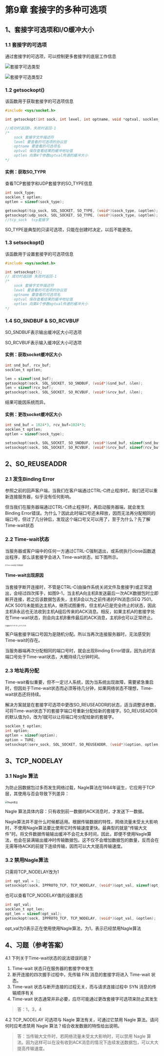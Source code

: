# 第9章 套接字的多种可选项

## 1、套接字可选项和I/O缓冲大小

### 1.1 套接字的可选项

通过套接字的可选项，可以控制更多套接字的底层工作信息

![套接字可选类型](/Users/wangjun/computer-system/计算机网络原理/TCP-IP-网络编程/ch09/套接字可选类型.png)

![套接字可选类型2](/Users/wangjun/computer-system/计算机网络原理/TCP-IP-网络编程/ch09/套接字可选类型2.png)



### 1.2 getsockopt()

该函数用于获取套接字的可选项信息

```c
#include <sys/socket.h>

int getsockopt(int sock, int level, int optname, void *optval, socklen_t *optlen);

//成功时返回0，失败时返回-1
/*
	sock 套接字文件描述符
	level 要查看的可选项的协议层
	optname 要查看的可选项名
	optval 保存查看结果的缓冲地址值
	optlen 向第4个参数optval传递的缓冲大小
*/
```

#### 实例：获取SO_TYPR

查看TCP套接字和UDP套接字的SO_TYPE信息

```c
int sock_type;
socklen_t optlen;
optlen = sizeof(sock_type);

getsockopt(tcp_sock, SOL_SOCKET, SO_TYPE, (void*)&sock_type, &optlen);
getsockopt(udp_sock, SOL_SOCKET, SO_TYPE, (void*)&sock_type, &optlen);
//tcp_sock  tcp套接字
```

SO_TYPE是典型的只读可选项，只能在创建时决定，以后不能更改。



### 1.3 setsockopt()

该函数用于设置套接字的可选项信息

```c
#include <sys/socket.h>

int setsockopt();
// 成功时返回0 失败时返回-1
/*
	sock 套接字文件描述符
	level 要查看的可选项的协议层
	optname 要查看的可选项名
	optval 保存查看结果的缓冲地址值
	optlen 向第4个参数optval传递的缓冲大小
*/
```



### 1.4 SO_SNDBUF & SO_RCVBUF

SO_SNDBUF表示输出缓冲区大小可选项

SO_RCVBUF表示输入缓冲区大小可选项



#### 实例：获取socket缓冲区大小

```c
int snd_buf, rcv_buf;
socklen_t optlen;

len = sizeof(snd_buf);
getsockopt(sock, SOL_SOCKET, SO_SNDBUF, (void*)&snd_buf, &len);
len = sizeof(rcv_buf);
getsockopt(sock, SOL_SOCKET, SO_RCVBUF, (void*)&rcv_buf, &len);
```

结果可能因系统而异。



#### 实例：更改socket缓冲区大小

```c
int snd_buf = 1024*3, rcv_buf=1024*3;
socklen_t optlen;
optlen = sizeof(sock_type);

setsockopt(sock, SOL_SOCKET, SO_SNDBUF, (void*)&snd_buf, sizeof(snd_buf));
setsockopt(sock, SOL_SOCKET, SO_RCVBUF, (void*)&rcv_buf, sizeof(rcv_buf));
```



## 2、SO_REUSEADDR

### 2.1 发生Binding Error

参照之前的回声客户端，当我们在客户端通过CTRL-C终止程序时，我们还可以重新连接服务器，似乎没有任何影响。

但当我们在服务器端通过CTRL-C终止程序时，再启动服务器端，就会发生Binding Error错误。为什么？因此此时端口号还未释放，因而无法再分配相同的端口号，但过了几分钟后，发现这个端口号又可以用了，至于为什么？先了解Time-wait状态



### 2.2 Time-wait状态

当服务器或客户端中的任何一方通过CTRL-C强制退出，或系统执行close函数退出程序，那么该套接字会进入 Time-wait状态，如下图所示。

<img src="/Users/wangjun/computer-system/计算机网络原理/TCP-IP-网络编程/ch09/Time-wait状态下的套接字.png" alt="Time-wait状态下的套接字" style="zoom:33%;" />



#### Time-wait出现原因

当套接字断开连接时，不管是CTRL-C(由操作系统关闭文件及套接字)或正常退出，会经过四次挥手，如图9-1，当主机A向主机B发送最后一次ACK数据包时立即断开连接，若之后该数据包丢失，主机B会以为之前传递的FIN消息(SEQ 7501，ACK 5001)未能抵达主机A，继而试图重传。但主机A已是完全终止的状态，因此主机B永远也无法收到主机A组后传来的ACK消息。相反，如果主机A的套接字处在Time-wait状态，则会向主机B重传最后的ACK消息，主机B也可以正常终止。

<img src="/Users/wangjun/Library/Application Support/typora-user-images/截屏2021-04-30 上午11.23.06.png" alt="截屏2021-04-30 上午11.23.06" style="zoom: 33%;" />



客户端套接字端口号因为是随机分配。所以当再次连接服务器时，无法感受到Time-wait的存在。

当服务器端再次分配相同的端口号时，就会出现Binding Error错误，因为此时该端口号处于Time-wait状态，大概持续几分钟时间。





### 2.3 地址再分配

Time-wait看似重要，但不一定讨人系统，因为当系统出现故障，需要紧急重启时，但因处于Time-wait状态而必须等待几分钟，如果网络状态不理想，Time-wait状态还将持续。

解决方案就是在套接字可选项中更改SO_REUSEADDR的状态，适当调整该参数，可将Time-wait状态下的套接字端口号重新分配给新的套接字。SO_REUSEADDR的默认值为0，改为1就可以让将端口号分配给新的套接字。

```c
socklen_t optlen;
int option;
optlen = sizeof(option);
option = TURE;
setsockopt(serv_sock, SOL_SOCKET, SO_REUSEADDR, (void*)&option, optlen);
```



## 3、TCP_NODELAY

### 3.1 Nagle 算法

为防止因数据包过多而发生网络过载，Nagle算法在1984年诞生，它应用于TCP层，其使用与否会导致下列差异：

<img src="/Users/wangjun/computer-system/计算机网络原理/TCP-IP-网络编程/ch09/Nagle算法.png" alt="Nagle算法" style="zoom:50%;" />

Nagle 算法具体内容：只有收到前一数据的ACK消息时，才发送下一数据。



Nagle算法并不是什么时候都适用。根据传输数据的特性，网络流量未受太大影响时，不使用Nagle算法要比使用它时传输速度更快。最典型的就是"传输大文件"时。将文件数据传输输出缓冲不会花太多时间，因此，即便不使用Nagle算法，也会在装满输出缓冲时传输数据包。这不仅不会增加数据包的数量，反而会在无需等待ACK的前提下连续传输，因而可以大大提高传输速度。



### 3.2 禁用Nagle算法

只需将TCP_NODELAY改为1

```c
int opt_val = 1;
setsockopt(sock, IPPROTO_TCP, TCP_NODELAY, (void*)&opt_val, sizeof(opt_val));
```



也可以查看TCP_NODELAY值的设置状态

```c
int opt_val;
socklen_t opt_len;
opt_len = sizeof(opt_val);
getsockopt(sock, IPPROTO_TCP, TCP_NODELAY, (void*)&opt_val, &optlen);
```

opt_val为0表示正在使用使用Nagle算法，为1，表示已经禁用Nagle算法



## 4、习题（参考答案）

4.1 下列关于Time-wait状态的说法错误的是？

1. Time-wait 状态只在服务器的套接字中发生
2. 断开连接的四次握手过程中，先传输 FIN 消息的套接字将进入 Time-wait 状态。
3. Time-wait 状态与断开连接的过程无关，而与请求连接过程中 SYN 消息的传输顺序有关
4. Time-wait 状态通常并非必要，应尽可能通过更改套接字可选项来防止其发生

> 答：1，3，4



4.2 TCP_NODELAY 可选项与 Nagle 算法有关，可通过它禁用 Nagle 算法。请问何时应考虑禁用 Nagle 算法？结合收发数据的特性给出说明。

> 答：当传输大文件时，若网络流量未受太大影响时，可以禁用 Nagle 算法。因为这样可以在没有收到ACK消息的情况下连续发送数据包，可以大大提高传输速度。



